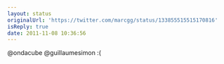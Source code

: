 ```yaml
---
layout: status
originalUrl: 'https://twitter.com/marcgg/status/133855515515170816'
isReply: true
date: 2011-11-08 10:36:56
---
```


@ondacube @guillaumesimon :(

